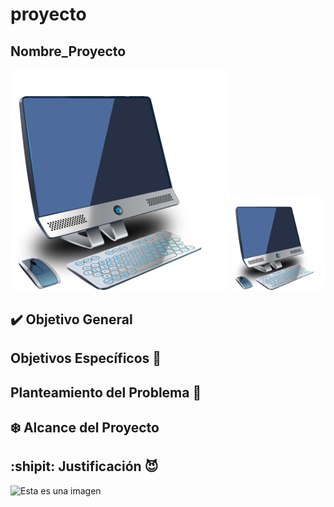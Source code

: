 # proyecto

## Nombre_Proyecto
<P align="center">
  <img src="https://github.com/jeya13/proyecto/blob/testing/Logo/Imagen.png" width="350"/>
            <img src="https://github.com/jeya13/proyecto/blob/testing/Logo/Imagen.png" width="150"/>
</p>

## :heavy_check_mark: Objetivo General

## Objetivos Específicos :space_invader:

## Planteamiento del Problema :mag_right:

## :snowflake: Alcance del Proyecto

## :shipit: Justificación :smiling_imp:

![Esta es una imagen](https://myoctocat.com/assets/images/base-octocat.svg)
